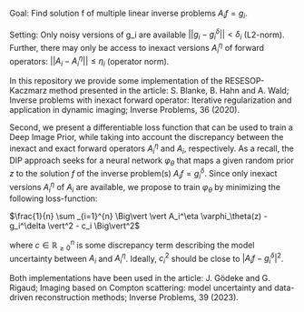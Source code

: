 Goal: Find solution f of multiple linear inverse problems $A_i f = g_i$.

Setting: Only noisy versions of g_i are available $||g_i - g_i^\delta|| < \delta_i$ (L2-norm).
         Further, there may only be access to inexact versions $A_i^\eta$ of forward operators: $||A_i - A_i^\eta|| \leq \eta_i$ (operator norm).

In this repository we provide some implementation of the RESESOP-Kaczmarz method presented in the article:
S. Blanke, B. Hahn and A. Wald; 
Inverse problems with inexact forward operator: Iterative regularization and application in dynamic imaging;
Inverse Problems, 36 (2020). 

Second, we present a differentiable loss function that can be used to train a Deep Image Prior, while taking into account the discrepancy between the inexact and exact forward operators $A_i^\eta$ and $A_i$, respectively. As a recall, the DIP approach seeks for a neural network $\varphi_\theta$ that maps a given random prior $z$ to the solution $f$ of the inverse problem(s) $A_i f = g^\delta_i$. Since only inexact versions $A^\eta_i$ of $A_i$ are available, we propose to train $\varphi_\theta$ by minimizing the following loss-function:

$\frac{1}{n} \sum _{i=1}^{n} \Big\vert \vert A_i^\eta \varphi_\theta(z) - g_i^\delta \vert^2 - c_i \Big\vert^2$

where $c\in \mathbb{R}^n_{\geq 0}$ is some discrepancy term describing the model uncertainty between $A_i$ and $A_i^\eta$. Ideally, $c_i^2$ should be close to $\vert A_i f - g_i^\delta \vert^2$.

Both implementations have been used in the article:
J. Gödeke and G. Rigaud;
Imaging based on Compton scattering: model uncertainty and data-driven reconstruction methods;
Inverse Problems, 39 (2023).
